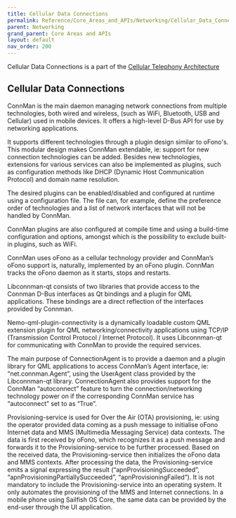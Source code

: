 ```yaml
---
title: Cellular Data Connections
permalink: Reference/Core_Areas_and_APIs/Networking/Cellular_Data_Connections/
parent: Networking
grand_parent: Core Areas and APIs
layout: default
nav_order: 200
---
```


Cellular Data Connections is a part of the [Cellular Telephony Architecture](/Reference/Core_Areas_and_APIs/Networking/Cellular_Telephony_Architecture)

## Cellular Data Connections

ConnMan is the main daemon managing network connections from multiple technologies, both wired and wireless, (such as WiFi, Bluetooth, USB and Cellular) used in mobile devices. It offers a high-level D-Bus API for use by networking applications.

It supports different technologies through a plugin design similar to oFono's. This modular design makes ConnMan extendable, ie: support for new connection technologies can be added. Besides new technologies, extensions for various services can also be implemented as plugins, such as configuration methods like DHCP (Dynamic Host Communication Protocol) and domain name resolution.

The desired plugins can be enabled/disabled and configured at runtime using a configuration file. The file can, for example, define the preference order of technologies and a list of network interfaces that will not be handled by ConnMan.

ConnMan plugins are also configured at compile time and using a build-time configuration and options, amongst which is the possibility to exclude built-in plugins, such as WiFi.

ConnMan uses oFono as a cellular technology provider and ConnMan’s oFono support is, naturally, implemented by an oFono plugin. ConnMan tracks the oFono daemon as it starts, stops and restarts.

Libconnman-qt consists of two libraries that provide access to the Connman D-Bus interfaces as Qt bindings and a plugin for QML applications. These bindings are a direct reflection of the interfaces provided by Connman.

Nemo-qml-plugin-connectivity is a dynamically loadable custom QML extension plugin for QML networking/connectivity applications using TCP/IP (Transmission Control Protocol / Internet Protocol). It uses Libconnman-qt for communicating with ConnMan to provide the required services.

The main purpose of ConnectionAgent is to provide a daemon and a plugin library for QML applications to access ConnMan’s Agent interface, ie: “net.connman.Agent”, using the UserAgent class provided by the Libconnman-qt library. ConnectionAgent also provides support for the ConnMan “autoconnect” feature to turn the connection/networking technology power on if the corresponding ConnMan service has “autoconnect” set to as “True”.

Provisioning-service is used for Over the Air (OTA) provisioning, ie: using the operator provided data coming as a push message to initialise oFono Internet data and MMS (Multimedia Messaging Service) data contexts. The data is first received by oFono, which recognizes it as a push message and forwards it to the Provisioning-service to be further processed. Based on the received data, the Provisioning-service then initializes the oFono data and MMS contexts. After processing the data, the Provisioning-service emits a signal expressing the result (“apnProvisioningSucceeded”, “apnProvisioningPartiallySucceeded”, “apnProvisioningFailed”). It is not mandatory to include the Provisioning-service into an operating system. It only automates the provisioning of the MMS and Internet connections. In a mobile phone using Sailfish OS Core, the same data can be provided by the end-user through the UI application.
